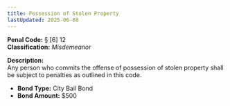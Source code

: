 ```yaml
---
title: Possession of Stolen Property
lastUpdated: 2025-06-08
---
```


**Penal Code:** § [6] 12  
**Classification:** *Misdemeanor*

**Description:**  
Any person who commits the offense of possession of stolen property shall be subject to penalties as outlined in this code.

- **Bond Type:** City Bail Bond  
- **Bond Amount:** $500

